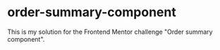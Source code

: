 # order-summary-component
This is my solution for the Frontend Mentor challenge "Order summary component".
